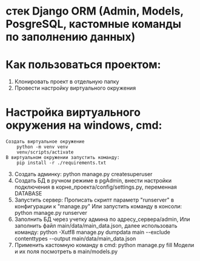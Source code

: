 # стек Django ORM (Admin, Models, PosgreSQL, кастомные команды по заполнению данных) ##
# Как пользоваться проектом:
  1) Клонировать проект в отдельную папку
  2) Провести настройку виртуального окружения
# Настройка виртуального окружения на windows, cmd:
    Создать виртуальное окружение
        python -m venv venv
        venv/scripts/activate
    В виртуальном окружении запустить команду:
        pip install -r ./requirements.txt

  3) Создать админку:
       python manage.py createsuperuser
  4) Создать БД в ручном режиме в pgAdmin, внести настройки подключения в корне_проекта/config/settings.py, переменная DATABASE
  5) Запустить сервер:
       Прописать скрипт параметр "runserver" в конфигурации к "manage.py"
       Или запустить команду в консоли:
         python manage.py runserver
  6) Заполнить БД через учетку админа по адресу_сервера/admin,
     Или заполнить файл main/data/main_data.json, далее использовать команду:
       python -Xutf8 manage.py dumpdata main --exclude contenttypes --output main/data/main_data.json
  7) Применить кастомную команду в cmd:
       python manage.py fill
     Модели и их поля посмотреть в main/models.py



